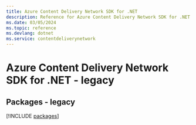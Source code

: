 ```yaml
---
title: Azure Content Delivery Network SDK for .NET
description: Reference for Azure Content Delivery Network SDK for .NET
ms.date: 03/05/2024
ms.topic: reference
ms.devlang: dotnet
ms.service: contentdeliverynetwork
---
```

# Azure Content Delivery Network SDK for .NET - legacy
## Packages - legacy
[!INCLUDE [packages](content-delivery-network-index.md)]
